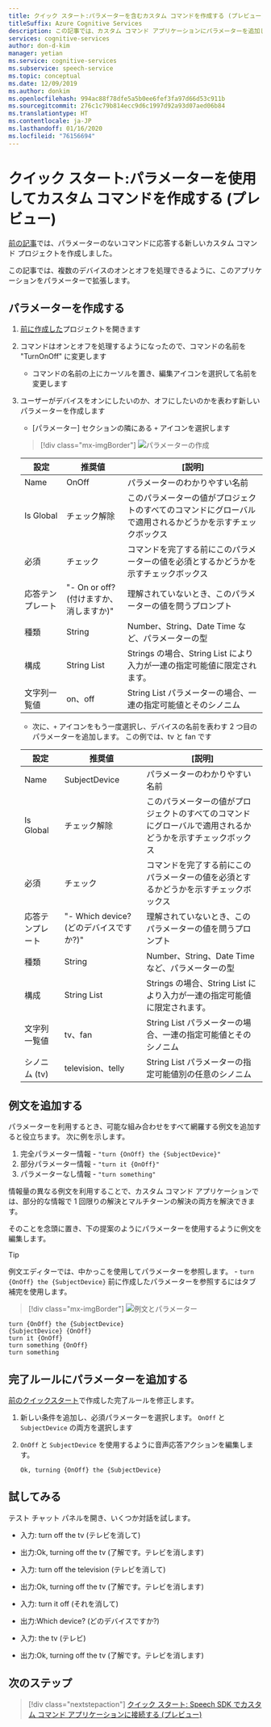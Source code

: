 ```yaml
---
title: クイック スタート:パラメーターを含むカスタム コマンドを作成する (プレビュー) - 音声サービス
titleSuffix: Azure Cognitive Services
description: この記事では、カスタム コマンド アプリケーションにパラメーターを追加します。
services: cognitive-services
author: don-d-kim
manager: yetian
ms.service: cognitive-services
ms.subservice: speech-service
ms.topic: conceptual
ms.date: 12/09/2019
ms.author: donkim
ms.openlocfilehash: 994ac88f78dfe5a5b0ee6fef3fa97d66d53c911b
ms.sourcegitcommit: 276c1c79b814ecc9d6c1997d92a93d07aed06b84
ms.translationtype: HT
ms.contentlocale: ja-JP
ms.lasthandoff: 01/16/2020
ms.locfileid: "76156694"
---
```

# <a name="quickstart-create-a-custom-command-with-parameters-preview"></a>クイック スタート:パラメーターを使用してカスタム コマンドを作成する (プレビュー)

[前の記事](./quickstart-custom-speech-commands-create-new.md)では、パラメーターのないコマンドに応答する新しいカスタム コマンド プロジェクトを作成しました。

この記事では、複数のデバイスのオンとオフを処理できるように、このアプリケーションをパラメーターで拡張します。

## <a name="create-parameters"></a>パラメーターを作成する

1. [前に作成した](./quickstart-custom-speech-commands-create-new.md)プロジェクトを開きます
1. コマンドはオンとオフを処理するようになったので、コマンドの名前を "TurnOnOff" に変更します
   - コマンドの名前の上にカーソルを置き、編集アイコンを選択して名前を変更します
1. ユーザーがデバイスをオンにしたいのか、オフにしたいのかを表わす新しいパラメーターを作成します
   - [パラメーター] セクションの隣にある `+` アイコンを選択します

   > [!div class="mx-imgBorder"]
   > ![パラメーターの作成](media/custom-speech-commands/create-on-off-parameter.png)

   | 設定            | 推奨値     | [説明]                                                                                               |
   | ------------------ | ------------------- | --------------------------------------------------------------------------------------------------------- |
   | Name               | OnOff               | パラメーターのわかりやすい名前                                                                     |
   | Is Global          | チェック解除           | このパラメーターの値がプロジェクトのすべてのコマンドにグローバルで適用されるかどうかを示すチェックボックス |
   | 必須           | チェック             | コマンドを完了する前にこのパラメーターの値を必須とするかどうかを示すチェックボックス          |
   | 応答テンプレート  | "- On or off? (付けますか、消しますか)"      | 理解されていないとき、このパラメーターの値を問うプロンプト                                       |
   | 種類               | String              | Number、String、Date Time など、パラメーターの型                                               |
   | 構成      | String List         | Strings の場合、String List により入力が一連の指定可能値に限定されます。                                      |
   | 文字列一覧値 | on、off             | String List パラメーターの場合、一連の指定可能値とそのシノニム                                |

   - 次に、`+` アイコンをもう一度選択し、デバイスの名前を表わす 2 つ目のパラメーターを追加します。 この例では、tv と fan です

   | 設定            | 推奨値       | [説明]                                                                                               |
   | ------------------ | --------------------- | --------------------------------------------------------------------------------------------------------- |
   | Name               | SubjectDevice         | パラメーターのわかりやすい名前                                                                     |
   | Is Global          | チェック解除             | このパラメーターの値がプロジェクトのすべてのコマンドにグローバルで適用されるかどうかを示すチェックボックス |
   | 必須           | チェック               | コマンドを完了する前にこのパラメーターの値を必須とするかどうかを示すチェックボックス          |
   | 応答テンプレート  | "- Which device? (どのデバイスですか?)"     | 理解されていないとき、このパラメーターの値を問うプロンプト                                       |
   | 種類               | String                | Number、String、Date Time など、パラメーターの型                                               |
   | 構成      | String List           | Strings の場合、String List により入力が一連の指定可能値に限定されます。                                      |
   | 文字列一覧値 | tv、fan               | String List パラメーターの場合、一連の指定可能値とそのシノニム                                |
   | シノニム (tv)      | television、telly     | String List パラメーターの指定可能値別の任意のシノニム                                      |

## <a name="add-sample-sentences"></a>例文を追加する

パラメーターを利用するとき、可能な組み合わせをすべて網羅する例文を追加すると役立ちます。 次に例を示します。

1. 完全パラメーター情報 - `"turn {OnOff} the {SubjectDevice}"`
1. 部分パラメーター情報 - `"turn it {OnOff}"`
1. パラメーターなし情報 - `"turn something"`

情報量の異なる例文を利用することで、カスタム コマンド アプリケーションでは、部分的な情報で 1 回限りの解決とマルチターンの解決の両方を解決できます。

そのことを念頭に置き、下の提案のようにパラメーターを使用するように例文を編集します。

> [!TIP]
> 例文エディターでは、中かっこを使用してパラメーターを参照します。 - `turn {OnOff} the {SubjectDevice}` 前に作成したパラメーターを参照するにはタブ補完を使用します。

> [!div class="mx-imgBorder"]
> ![例文とパラメーター](media/custom-speech-commands/create-parameter-sentences.png)

```
turn {OnOff} the {SubjectDevice}
{SubjectDevice} {OnOff}
turn it {OnOff}
turn something {OnOff}
turn something
```

## <a name="add-parameters-to-completion-rule"></a>完了ルールにパラメーターを追加する

[前のクイックスタート](./quickstart-custom-speech-commands-create-new.md)で作成した完了ルールを修正します。

1. 新しい条件を追加し、必須パラメーターを選択します。 `OnOff` と `SubjectDevice` の両方を選択します
1. `OnOff` と `SubjectDevice` を使用するように音声応答アクションを編集します。

   ```
   Ok, turning {OnOff} the {SubjectDevice}
   ```

## <a name="try-it-out"></a>試してみる

テスト チャット パネルを開き、いくつか対話を試します。

- 入力: turn off the tv (テレビを消して)
- 出力:Ok, turning off the tv (了解です。テレビを消します)

- 入力: turn off the television (テレビを消して)
- 出力:Ok, turning off the tv (了解です。テレビを消します)

- 入力: turn it off (それを消して)
- 出力:Which device? (どのデバイスですか?)
- 入力: the tv (テレビ)
- 出力:Ok, turning off the tv (了解です。テレビを消します)

## <a name="next-steps"></a>次のステップ
> [!div class="nextstepaction"]
> [クイック スタート: Speech SDK でカスタム コマンド アプリケーションに接続する (プレビュー)](./quickstart-custom-speech-commands-speech-sdk.md)
